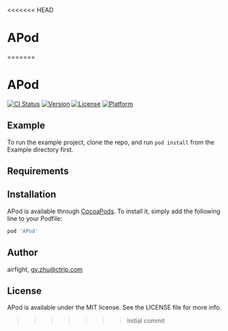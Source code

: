 <<<<<<< HEAD
# APod
=======
# APod

[![CI Status](https://img.shields.io/travis/airfight/APod.svg?style=flat)](https://travis-ci.org/airfight/APod)
[![Version](https://img.shields.io/cocoapods/v/APod.svg?style=flat)](https://cocoapods.org/pods/APod)
[![License](https://img.shields.io/cocoapods/l/APod.svg?style=flat)](https://cocoapods.org/pods/APod)
[![Platform](https://img.shields.io/cocoapods/p/APod.svg?style=flat)](https://cocoapods.org/pods/APod)

## Example

To run the example project, clone the repo, and run `pod install` from the Example directory first.

## Requirements

## Installation

APod is available through [CocoaPods](https://cocoapods.org). To install
it, simply add the following line to your Podfile:

```ruby
pod 'APod'
```

## Author

airfight, gy.zhu@ctrip.com

## License

APod is available under the MIT license. See the LICENSE file for more info.
>>>>>>> Initial commit
